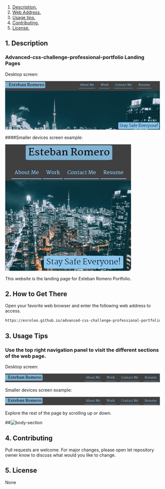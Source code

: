 1. [ Description. ](#desc)
2. [ Web Address. ](#web-address)
3. [ Usage tips. ](#usage)
4. [ Contributing. ](#contributing)
5. [ License. ](#license)


<a name="desc"></a>
## 1. Description


### Advanced-css-challenge-professional-portfolio Landing Pages

Desktop screen:

![Top-Page-Area](./assets/images/main-page.JPG?raw=true "Top-Page-Area")

####Smaller devices screen example:

![Top-Page-Area](./assets/images/main-page-smaller.JPG?raw=true "Top-Page-Area")

This website is the landing page for Esteban Romero Portfolio.

<a name="web-address"></a>
## 2. How to Get There

Open your favorite web browser and enter the following web address to access.

```html
https://esroleo.github.io/advanced-css-challenge-professional-portfolio/
```
<a name="usage"></a>
## 3. Usage Tips


### Use the top right navigation panel to visit the different sections of the web page.

Desktop screen:

![nav-menu](./assets/images/nav-menu.JPG?raw=true "Navigational Menu")

Smaller devices screen example:

![nav-menu](./assets/images/nav-menu.JPG?raw=true "Navigational Menu")



Explore the rest of the page by scrolling up or down.

##![body-section](./assets/images/body-section.jpg?raw=true "Body Section")


<a name="contributing"></a>
## 4. Contributing
Pull requests are welcome. For major changes, please open let repository owner know to discuss what would you like to change.

<a name="license"></a>
## 5. License
None



